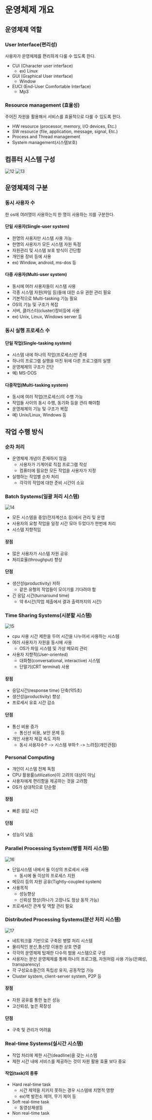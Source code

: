 # 운영체제 개요
## 운영체제 역할
### User Interface(편리성)
사용자가 운영체제를 편리하게 다룰 수 있도록 한다.
- CUI (Character user interface)
  - ex) Linux
- GUI (Graphical User interface)
  - Window
- EUCI (End-User Comfortable Interface)
  - Mp3
### Resource management (효율성)
주어진 자원을 활용해서 서비스를 효율적으로 다룰 수 있도록 한다.
- HW resource (processor, memory, I/O devices, Etc.) 
- SW resource  (file, application, message, signal, Etc.)
- Process and Thread management
- System management(시스템보호)

## 컴퓨터 시스템 구성
![12](https://github.com/ChaewonHan/TIL/blob/77a0a11271285bd62fc3e370154cac189823f9be/Operating%20System/img/12.PNG)
![13](https://github.com/ChaewonHan/TIL/blob/77a0a11271285bd62fc3e370154cac189823f9be/Operating%20System/img/13.PNG)

## 운영체제의 구분
### 동시 사용자 수
한 os에 여러명이 사용하는지 한 명이 사용하는 지를 구분한다.
#### 단일 사용자(Single-user system)
- 한명의 사용자만 시스템 사용 가능
- 한명의 사용자가 모든 시스템 자원 독점
- 자원관리 및 시스템 보호 방식이 간단함
- 개인용 장비 등에 사용
- ex) Window, android, ms-dos 등

#### 다중 사용자(Multi-user system)
- 동시에 여러 사용자들이 시스템 사용
- 각종 시스템 자원(파일 등)들에 대한 소유 권한 관리 필요
- 기본적으로 Multi-tasking 기능 필요
- OS의 기능 및 구조가 복잡
- 서버, 클러스터(cluster)장비등에 사용
- ex) Unix, Linux, Windows server 등

### 동시 실행 프로세스 수
#### 단일 작업(Single-tasking system)
- 시스템 내에 하나의 작업(프로세스)만 존재
- 하나의 프로그램 실행을 마친 뒤에 다른 프로그램의 실행
- 운영체제의 구조가 간단
- 예) MS-DOS

#### 다중작업(Multi-tasking system)
- 동시에 여러 작업(프로세스)의 수행 가능
- 작업들 사이의 동시 수행, 동기화 등을 관리 해야함
- 운영체제의 기능 및 구조가 복잡
- 예) Unix/Linux, Windows 등

## 작업 수행 방식
### 순차 처리
- 운영체제 개념이 존재하지 않음
  - 사용자가 기계어로 직접 프로그램 작성
  - 컴퓨터에 필요한 모든 작업을 사용자가 지정
- 실행하는 작업별 순차 처리
  - 각각의 작업에 대한 준비 시간이 소요
### Batch Systems(일괄 처리 시스템)
![14](https://github.com/ChaewonHan/TIL/blob/ffd6ae8e2a23a7ce45a01706b9f7f097b4b608dc/Operating%20System/img/14.PNG)
- 모든 시스템을 중앙(전자계산소 등)에서 관리 및 운영
- 사용자의 요청 작업을 일정 시간 모아 두었다가 한번에 처리
- 시스템 지향적임
#### 장점
- 많은 사용자가 시스템 자원 공유
- 처리효율(throughput) 향상
#### 단점
- 생산성(productivity) 저하
  - 같은 유형의 작업들이 모이기를 기다려야 함
- 긴 응답 시간(turnaround time)
  - 약 6시간(작업 제출에서 결과 출력까지의 시간)


### Time Sharing Systems(시분할 시스템)
![15](https://github.com/ChaewonHan/TIL/blob/ffd6ae8e2a23a7ce45a01706b9f7f097b4b608dc/Operating%20System/img/15.PNG)
- cpu 사용 시간 제한을 두어 시간을 나누어서 사용하는 시스템
- 여러 사용자가 자원을 동시에 사용
  - OS가 파일 시스템 및 가상 메모리 관리
- 사용자 지향적(User-oriented)
  - 대화형(conversational, interactive) 시스템
  - 단말기(CRT terminal) 사용
#### 장점
- 응답시간(response time) 단축(약5초)
- 생산성(productivity) 향상
- 프로세서 유효 시간 감소
#### 단점
- 통신 비용 증가
  - 통신선 비용, 보안 문제 등
- 개인 사용자 체감 속도 저하
  - 동시 사용자수↑ -> 시스템 부하↑ -> 느려짐(개인관점)
### Personal Computing
- 개인이 시스템 전체 독점
- CPU 활용률(utilization)이 고려의 대상이 아님
- 사용자에게 편리함을 제공하는 것을 고려함
- OS가 상대적으로 단순함
#### 장점
- 빠른 응답 시간
#### 단점
- 성능이 낮음
  
### Parallel Processing System(병렬 처리 시스템)
![16](https://github.com/ChaewonHan/TIL/blob/d99ff79bafd9c62dd1df12394f991066f8efe0f6/Operating%20System/img/16.PNG)
- 단일시스템 내에서 둘 이상의 프로세서 사용
  - 동시에 둘 이상의 프로세스 지원
- 메모리 등의 자원 공유(Tightly-coupled system)
- 사용목적
  - 성능향상
  - 신뢰성 향상(하나가 고장나도 정상 동작 가능)
- 프로세서간 관계 및 역할 관리 필요
### Distributed Processing Systems(분산 처리 시스템)
![17](https://github.com/ChaewonHan/TIL/blob/d99ff79bafd9c62dd1df12394f991066f8efe0f6/Operating%20System/img/17.PNG)
- 네트워크를 기반으로 구축된 병렬 처리 시스템
- 물리적인 분산,통신망 이용한 상호 연결
- 각각의 운영체제 탑재한 다수의 범용 시스템으로 구성
- 사용자는 분산 운영체제를 통해 하나의 프로그램, 자원처럼 사용 가능(은폐성, transparency)
- 각 구성요소들간의 독립성 유지, 공동작업 가능
- Cluster system, client-server system, P2P 등
#### 장점
- 자원 공유를 통한 높은 성능
- 고신뢰성, 높은 확장성
#### 단점
- 구축 및 관리가 어려움
### Real-time Systems(실시간 시스템)
- 작업 처리에 제한 시간(deadline)을 갖는 시스템
- 제한 시간 내에 서비스를 제공하는 것이 자원 활용 효율 보다 중요
#### 작업(task)의 종류
- Hard real-time task 
  - 시간 제약을 지키지 못하는 경우 시스템에 치명적 영향
  - ex)핵 발전소 제어, 무기 제어 등
- Soft real-time task
  - 동영상재생등
- Non real-time task
